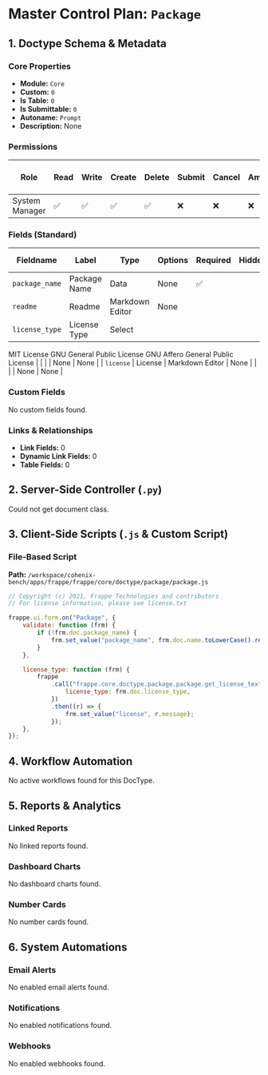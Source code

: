 # Master Control Plan: `Package`

## 1. Doctype Schema & Metadata

### Core Properties
- **Module:** `Core`
- **Custom:** `0`
- **Is Table:** `0`
- **Is Submittable:** `0`
- **Autoname:** `Prompt`
- **Description:** None

### Permissions
| Role | Read | Write | Create | Delete | Submit | Cancel | Amend | Report | Import | Export | Print | Email | Share | Set User Perms |
|---|---|---|---|---|---|---|---|---|---|---|---|---|---|---|
| System Manager | ✅ | ✅ | ✅ | ✅ | ❌ | ❌ | ❌ | ✅ | ❌ | ✅ | ✅ | ✅ | ✅ | ❌ |


### Fields (Standard)
| Fieldname | Label | Type | Options | Required | Hidden | Read Only | Default | Description |
|---|---|---|---|---|---|---|---|---|
| `package_name` | Package Name | Data | None | ✅ |  |  | None | None |
| `readme` | Readme | Markdown Editor | None |  |  |  | None | None |
| `license_type` | License Type | Select | 
MIT License
GNU General Public License
GNU Affero General Public License |  |  |  | None | None |
| `license` | License | Markdown Editor | None |  |  |  | None | None |


### Custom Fields
No custom fields found.


### Links & Relationships
- **Link Fields:** 0
- **Dynamic Link Fields:** 0
- **Table Fields:** 0

## 2. Server-Side Controller (`.py`)
Could not get document class.


## 3. Client-Side Scripts (`.js` & Custom Script)
### File-Based Script
**Path:** `/workspace/cohenix-bench/apps/frappe/frappe/core/doctype/package/package.js`
```javascript
// Copyright (c) 2021, Frappe Technologies and contributors
// For license information, please see license.txt

frappe.ui.form.on("Package", {
	validate: function (frm) {
		if (!frm.doc.package_name) {
			frm.set_value("package_name", frm.doc.name.toLowerCase().replace(" ", "-"));
		}
	},

	license_type: function (frm) {
		frappe
			.call("frappe.core.doctype.package.package.get_license_text", {
				license_type: frm.doc.license_type,
			})
			.then((r) => {
				frm.set_value("license", r.message);
			});
	},
});

```




## 4. Workflow Automation
No active workflows found for this DocType.


## 5. Reports & Analytics
### Linked Reports
No linked reports found.


### Dashboard Charts
No dashboard charts found.


### Number Cards
No number cards found.


## 6. System Automations
### Email Alerts
No enabled email alerts found.


### Notifications
No enabled notifications found.


### Webhooks
No enabled webhooks found.
